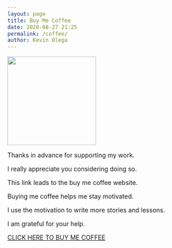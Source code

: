 ```yaml
--- 
layout: page
title: Buy Me Coffee
date: 2020-08-27 21:25
permalink: /coffee/ 
author: Kevin Olega 
--- 
```


<img src="{{ site.url }}/images/2019-07-Kevin-Gray.jpg" width="200">

Thanks in advance for supporting my work.

I really appreciate you considering doing so.

This link leads to the buy me coffee website.

Buying me coffee helps me stay motivated.

I use the motivation to write more stories and lessons.

I am grateful for your help.

<a href="https://www.buymeacoffee.com/kevinolega" class="button focus">CLICK HERE TO BUY ME COFFEE</a>